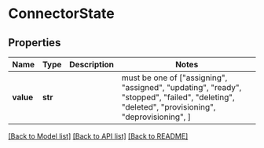 # ConnectorState


## Properties
Name | Type | Description | Notes
------------ | ------------- | ------------- | -------------
**value** | **str** |  |  must be one of ["assigning", "assigned", "updating", "ready", "stopped", "failed", "deleting", "deleted", "provisioning", "deprovisioning", ]

[[Back to Model list]](../README.md#documentation-for-models) [[Back to API list]](../README.md#documentation-for-api-endpoints) [[Back to README]](../README.md)


